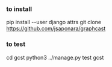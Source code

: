 
### to install

pip install --user django attrs
git clone https://github.com/jsaponara/graphcast

### to test

cd gcst
python3 ../manage.py test gcst

